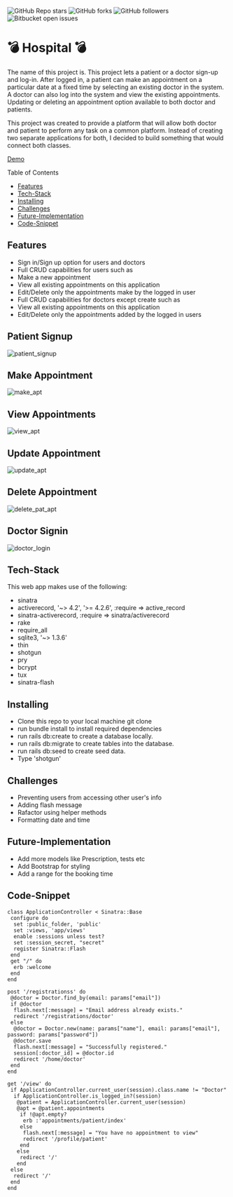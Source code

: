 ![GitHub Repo stars](https://img.shields.io/github/stars/nabilhayet/Restaurant) ![GitHub forks](https://img.shields.io/github/forks/nabilhayet/Restaurant) ![GitHub followers](https://img.shields.io/github/followers/nabilhayet) ![Bitbucket open issues](https://img.shields.io/bitbucket/issues/nabilhayet/Restaurant)                                          
                                        <h1>:bomb: Hospital :bomb: </h1>
                                                      
The name of this project is. This project lets a patient or a doctor sign-up and log-in. After logged in, a patient can make an appointment on a particular date at a fixed time by selecting an existing doctor in the system. A doctor can also log into the system and view the existing appointments. Updating or deleting an appointment option available to both doctor and patients.

<p>This project was created to provide a platform that will allow both doctor and patient to perform any task on a common platform. Instead of creating two separate applications for both, I decided to build something that would connect both classes.</p>

<a href="https://www.youtube.com/watch?v=UWaRqHpO8fU&t=2s">Demo</a>

Table of Contents
- [Features](#features)
- [Tech-Stack](#tech-stack)
- [Installing](#installing)
- [Challenges](#challenges)
- [Future-Implementation](#future-implementation)
- [Code-Snippet](#code-snippet)
                               
## Features
<ul>
  <li>Sign in/Sign up option for users and doctors</li>
  <li>Full CRUD capabilities for users such as</li>
  <li>Make a new appointment</li>
  <li>View all existing appointments on this application</li>
  <li>Edit/Delete only the appointments make by the logged in user</li>
  <li>Full CRUD capabilities for doctors except create such as</li>
  <li>View all existing appointments on this application</li>
  <li>Edit/Delete only the appointments added by the logged in users</li>
</ul>

## Patient Signup
![patient_signup](https://user-images.githubusercontent.com/33500404/109451153-c7843200-7a1a-11eb-8b48-f0f60eb2d7c5.gif)

## Make Appointment 
![make_apt](https://user-images.githubusercontent.com/33500404/109450955-4167eb80-7a1a-11eb-822f-bd2304fed853.gif)

## View Appointments
![view_apt](https://user-images.githubusercontent.com/33500404/109451526-9eb06c80-7a1b-11eb-98db-abcb5fd8cb53.gif)

## Update Appointment
![update_apt](https://user-images.githubusercontent.com/33500404/109450657-69a31a80-7a19-11eb-9c4f-404457be3cbe.gif)

## Delete Appointment
![delete_pat_apt](https://user-images.githubusercontent.com/33500404/109451970-ae7c8080-7a1c-11eb-89d6-b92801d596b0.gif)

## Doctor Signin
![doctor_login](https://user-images.githubusercontent.com/33500404/109450502-05805680-7a19-11eb-90f2-0b78c6bad6fc.gif)

## Tech-Stack
<p>This web app makes use of the following:</p>

* sinatra
* activerecord, '~> 4.2', '>= 4.2.6', :require => active_record
* sinatra-activerecord, :require => sinatra/activerecord
* rake
* require_all
* sqlite3, '~> 1.3.6'
* thin
* shotgun
* pry
* bcrypt
* tux
* sinatra-flash

## Installing
<ul>
   <li> Clone this repo to your local machine git clone <this-repo-url></li>
   <li> run bundle install to install required dependencies</li>
   <li> run rails db:create to create a database locally.</li>
   <li> run rails db:migrate to create tables into the database.</li>
   <li> run rails db:seed to create seed data.</li>
   <li> Type 'shotgun'</li>
</ul>
        
## Challenges
<ul>
  <li> Preventing users from accessing other user's info</li>
  <li> Adding flash message</li>
  <li> Rafactor using helper methods</li>
  <li> Formatting date and time </li>
</ul>

## Future-Implementation
<ul>
  <li> Add more models like Prescription, tests etc</li>
  <li> Add Bootstrap for styling</li>
  <li> Add a range for the booking time</li>
</ul>

## Code-Snippet 

```
class ApplicationController < Sinatra::Base
 configure do
  set :public_folder, 'public'
  set :views, 'app/views'
  enable :sessions unless test?
  set :session_secret, "secret"
  register Sinatra::Flash
 end
 get "/" do
  erb :welcome
 end
end
```

```
post '/registrationss' do
 @doctor = Doctor.find_by(email: params["email"])
 if @doctor
  flash.next[:message] = "Email address already exists."
  redirect '/registrations/doctor'
 else
  @doctor = Doctor.new(name: params["name"], email: params["email"], password: params["password"])
  @doctor.save
  flash.next[:message] = "Successfully registered."
  session[:doctor_id] = @doctor.id
  redirect '/home/doctor'
 end
end
```

```
get '/view' do
 if ApplicationController.current_user(session).class.name != "Doctor"
  if ApplicationController.is_logged_in?(session)
   @patient = ApplicationController.current_user(session)
   @apt = @patient.appointments
    if !@apt.empty?
     erb :'appointments/patient/index'
    else
     flash.next[:message] = "You have no appointment to view"
     redirect '/profile/patient'
    end
   else
    redirect '/'
   end
 else
  redirect '/'
 end
end
```




